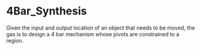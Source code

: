 # 4Bar_Synthesis
Given the input and output location of an object that needs to be moved, the gas is to design a 4 bar mechanism whose pivots are constrained to a region.
